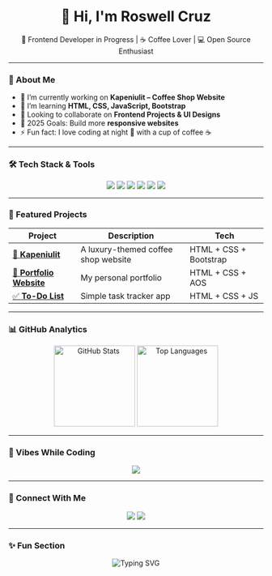 <h1 align="center">👋 Hi, I'm Roswell Cruz</h1>
<p align="center">
  🌱 Frontend Developer in Progress | ☕ Coffee Lover | 💻 Open Source Enthusiast
</p>

---

### 🌟 About Me  
- 🔭 I’m currently working on **Kapeniulit – Coffee Shop Website**  
- 🌱 I’m learning **HTML, CSS, JavaScript, Bootstrap**  
- 👯 Looking to collaborate on **Frontend Projects & UI Designs**  
- 🎯 2025 Goals: Build more **responsive websites** 
- ⚡ Fun fact: I love coding at night 🌙 with a cup of coffee ☕

---

### 🛠 Tech Stack & Tools
<p align="center">
  <img src="https://img.shields.io/badge/HTML5-E34F26?style=for-the-badge&logo=html5&logoColor=white" />
  <img src="https://img.shields.io/badge/CSS3-1572B6?style=for-the-badge&logo=css3&logoColor=white" />
  <img src="https://img.shields.io/badge/Bootstrap-563D7C?style=for-the-badge&logo=bootstrap&logoColor=white" />
  <img src="https://img.shields.io/badge/JavaScript-F7DF1E?style=for-the-badge&logo=javascript&logoColor=black" />
  <img src="https://img.shields.io/badge/GitHub-181717?style=for-the-badge&logo=github&logoColor=white" />
  <img src="https://img.shields.io/badge/VSCode-007ACC?style=for-the-badge&logo=visual-studio-code&logoColor=white" />
</p>

---

### 📌 Featured Projects
| Project | Description | Tech |
|--------|-------------|------|
| [🌸 **Kapeniulit**](https://github.com/roswell23/kapeniulit) | A luxury-themed coffee shop website | HTML + CSS + Bootstrap |
| [🎨 **Portfolio Website**](https://github.com/roswell23/portfolio-) | My personal portfolio | HTML + CSS + AOS |
| [✅ **To-Do List**](https://github.com/roswell23/To-Do-List) | Simple task tracker app | HTML + CSS + JS |

---

### 📊 GitHub Analytics
<p align="center">
  <img src="https://github-readme-stats.vercel.app/api?username=roswell23&show_icons=true&theme=tokyonight" alt="GitHub Stats" height="160"/>
  <img src="https://github-readme-stats.vercel.app/api/top-langs/?username=roswell23&layout=compact&theme=tokyonight" alt="Top Languages" height="160"/>
</p>

---

### 🎵 Vibes While Coding
<p align="center">
  <img src="https://open.spotify.com/user/roswellcruz12" />
</p>

---

### 🔗 Connect With Me
<p align="center">
  <a href="https://facebook.com/roswell.cruz.22439"><img src="https://img.shields.io/badge/Facebook-1877F2?style=for-the-badge&logo=facebook&logoColor=white"></a>
  <a href="https://youtube.com/@Roswellcruz"><img src="https://img.shields.io/badge/YouTube-FF0000?style=for-the-badge&logo=youtube&logoColor=white"></a>
</p>

---

### ✨ Fun Section
<p align="center">
  <img src="https://readme-typing-svg.herokuapp.com?font=Fira+Code&pause=1000&color=F7F7F7&center=true&width=435&lines=Frontend+Developer+in+progress...;Building+modern+websites+...;Let's+code+together!" alt="Typing SVG" />
</p>
